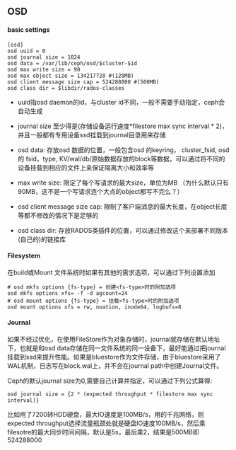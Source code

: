 ## OSD

#### basic settings

```
[osd]
osd uuid = 0
osd journal size = 1024
osd data = /var/lib/ceph/osd/$cluster-$id
osd max write size = 90
osd max object size = 134217728 #(128MB)
osd client message size cap = 524288000 #(500MB)
osd class dir = $libdir/rados-classes
```

* uuid指osd daemon的id，与cluster id不同，一般不需要手动指定，ceph会自动生成
* journal size 至少得是\(存储设备运行速度\*filestore max sync interval \* 2\)，并且一般都有专用设备ssd挂载到journal目录用来存储
* osd data: 存放osd 数据的位置，一般包含osd 的keyring， cluster\_fsid, osd 的 fsid，type, KV/wal/db/原始数据存放的block等数据，可以通过将不同的设备挂载到相应的文件上来保证隔离大小和效率等
* max write size: 限定了每个写请求的最大size，单位为MB （为什么默认只有90MB，这不是一个写请求连个大点的object都写不完么？）

* osd client message size cap: 限制了客户端消息的最大长度，在object长度等都不修改的情况下是足够的

* osd class dir: 存放RADOS类插件的位置，可以通过修改这个来部署不同版本\(自己的\)的链接库

#### Filesystem

在build或Mount 文件系统时如果有其他的需求选项，可以通过下列设置添加

```
# osd mkfs options {fs-type} = 创建<fs-type>时的附加选项
osd mkfs options xfs= -f -d agcount=24
# osd mount options {fs-type} = 挂载<fs-type>时的附加选项
osd mount options xfs = rw, noation, inode64, logbufs=8
```

#### Journal

如果不经过优化，在使用FileStore作为对象存储时，journal就存储在默认地址下，也就是和osd data存储在同一文件系统的同一设备下，最好能通过把journal挂载到ssd来提升性能。如果是bluestore作为文件存储，由于bluestore采用了WAL机制，日志写在block.wal上，并不会在journal path中创建Journal文件。

Ceph的默认journal size为0,需要自己计算并指定，可以通过下列公式算得:

```
osd journal size = {2 * (expected throughput * filestore max sync interval)}
```

比如用了7200转HDD硬盘，最大IO速度是100MB/s，用的千兆网络，则 expected throughput选择流量瓶颈处就是硬盘IO速度100MB/s，然后乘 filesotre的最大同步时间间隔，默认是5s，最后乘2，结果是500MB即524288000

